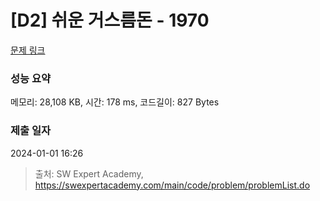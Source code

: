 # [D2] 쉬운 거스름돈 - 1970 

[문제 링크](https://swexpertacademy.com/main/code/problem/problemDetail.do?contestProbId=AV5PsIl6AXIDFAUq) 

### 성능 요약

메모리: 28,108 KB, 시간: 178 ms, 코드길이: 827 Bytes

### 제출 일자

2024-01-01 16:26



> 출처: SW Expert Academy, https://swexpertacademy.com/main/code/problem/problemList.do